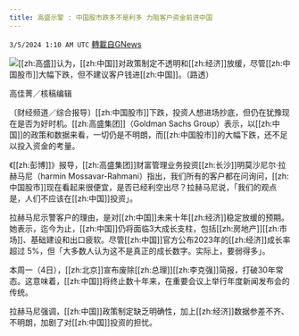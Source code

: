 ```yaml
---
title: 高盛示警 : 中国股市跌多不是利多 力阻客户资金前进中国
---
```

`3/5/2024 1:10 AM UTC` [轉載自GNews](https://gnews.org/articles/2365462)

![](https://img.ltn.com.tw/Upload/business/page/800/2024/03/05/phpk3LVnV.jpg "")[[zh:高盛]]认为，[[zh:中国]]对政策制定不透明和[[zh:经济]]放缓，尽管[[zh:中国股市]]大幅下跌，但不建议客户钱进[[zh:中国]]。（路透）

高佳菁／核稿编辑

〔财经频道／综合报导〕[[zh:中国股市]]下跌，投资人想进场抄底，但仍在犹豫现在是否为好时机。[[zh:高盛集团]]（Goldman Sachs Group）表示，以[[zh:中国]]的政策和数据来看，一切仍是不明朗，而[[zh:中国股市]]的大幅下跌，还不足以投入资金的考量。

《[[zh:彭博]]》报导，[[zh:高盛集团]]财富管理业务投资[[zh:长沙]]明莫沙尼尔&middot;拉赫马尼（harmin Mossavar-Rahmani）指出，我们所有的客户都在问询问，[[zh:中国股市]]现在看起来很便宜，是否已经利空出尽？拉赫马尼说，「我们的观点是，人们不应该在[[zh:中国]]投资」。

拉赫马尼示警客户的理由，是对[[zh:中国]]未来十年[[zh:经济]]稳定放缓的预期。她表示，迄今为止，[[zh:中国]]仍将面临3大成长支柱，包括[[zh:房地产]][[zh:市场]]、基础建设和出口疲软。尽管[[zh:中国]]官方公布2023年的[[zh:经济]]成长率超过 5%，但「大多数人认为这不是真正的成长数字。实际上，要弱得多」。

本周一（4日），[[zh:北京]]宣布废除[[zh:总理]][[zh:李克强]]简报，打破30年常态。这意味着，[[zh:中国]]将终止数十年来，在重要会议上举行年度新闻发布会的传统。

拉赫马尼强调，[[zh:中国]]政策制定缺乏明确性，加上[[zh:经济]]数据参差不齐、不明朗，加剧了对[[zh:中国]]投资的担忧。
